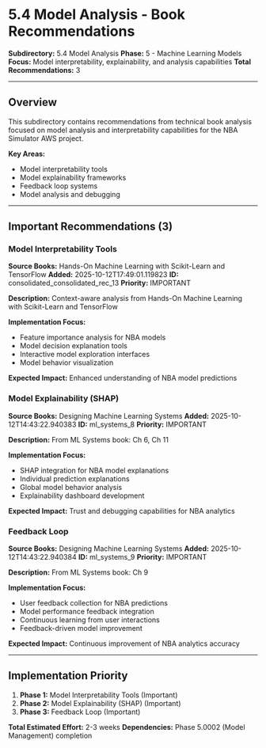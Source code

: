 # 5.4 Model Analysis - Book Recommendations

**Subdirectory:** 5.4 Model Analysis
**Phase:** 5 - Machine Learning Models
**Focus:** Model interpretability, explainability, and analysis capabilities
**Total Recommendations:** 3

---

## Overview

This subdirectory contains recommendations from technical book analysis focused on model analysis and interpretability capabilities for the NBA Simulator AWS project.

**Key Areas:**
- Model interpretability tools
- Model explainability frameworks
- Feedback loop systems
- Model analysis and debugging

---

## Important Recommendations (3)

### Model Interpretability Tools

**Source Books:** Hands-On Machine Learning with Scikit-Learn and TensorFlow
**Added:** 2025-10-12T17:49:01.119823
**ID:** consolidated_consolidated_rec_13
**Priority:** IMPORTANT

**Description:** Context-aware analysis from Hands-On Machine Learning with Scikit-Learn and TensorFlow

**Implementation Focus:**
- Feature importance analysis for NBA models
- Model decision explanation tools
- Interactive model exploration interfaces
- Model behavior visualization

**Expected Impact:** Enhanced understanding of NBA model predictions

### Model Explainability (SHAP)

**Source Books:** Designing Machine Learning Systems
**Added:** 2025-10-12T14:43:22.940383
**ID:** ml_systems_8
**Priority:** IMPORTANT

**Description:** From ML Systems book: Ch 6, Ch 11

**Implementation Focus:**
- SHAP integration for NBA model explanations
- Individual prediction explanations
- Global model behavior analysis
- Explainability dashboard development

**Expected Impact:** Trust and debugging capabilities for NBA analytics

### Feedback Loop

**Source Books:** Designing Machine Learning Systems
**Added:** 2025-10-12T14:43:22.940384
**ID:** ml_systems_9
**Priority:** IMPORTANT

**Description:** From ML Systems book: Ch 9

**Implementation Focus:**
- User feedback collection for NBA predictions
- Model performance feedback integration
- Continuous learning from user interactions
- Feedback-driven model improvement

**Expected Impact:** Continuous improvement of NBA analytics accuracy

---

## Implementation Priority

1. **Phase 1:** Model Interpretability Tools (Important)
2. **Phase 2:** Model Explainability (SHAP) (Important)
3. **Phase 3:** Feedback Loop (Important)

**Total Estimated Effort:** 2-3 weeks
**Dependencies:** Phase 5.0002 (Model Management) completion




